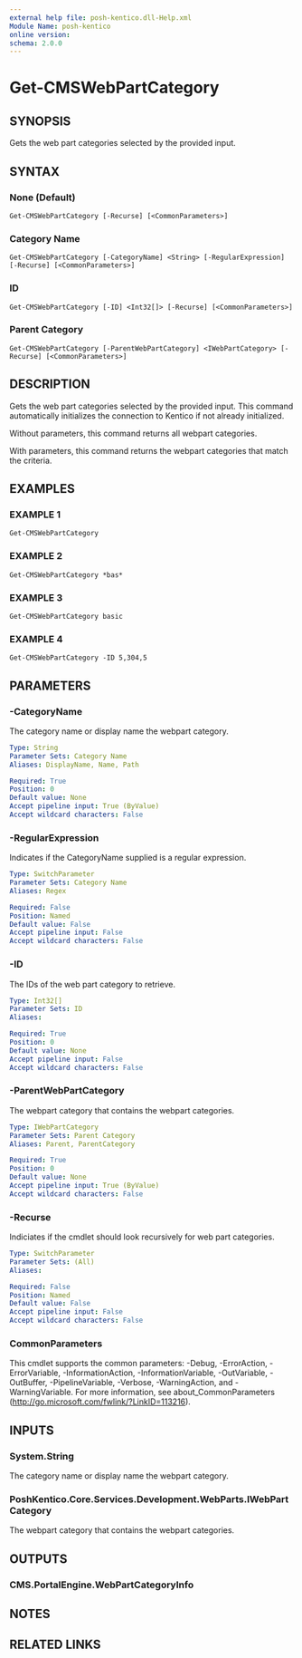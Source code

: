 ```yaml
---
external help file: posh-kentico.dll-Help.xml
Module Name: posh-kentico
online version:
schema: 2.0.0
---
```


# Get-CMSWebPartCategory

## SYNOPSIS
Gets the web part categories selected by the provided input.

## SYNTAX

### None (Default)
```
Get-CMSWebPartCategory [-Recurse] [<CommonParameters>]
```

### Category Name
```
Get-CMSWebPartCategory [-CategoryName] <String> [-RegularExpression] [-Recurse] [<CommonParameters>]
```

### ID
```
Get-CMSWebPartCategory [-ID] <Int32[]> [-Recurse] [<CommonParameters>]
```

### Parent Category
```
Get-CMSWebPartCategory [-ParentWebPartCategory] <IWebPartCategory> [-Recurse] [<CommonParameters>]
```

## DESCRIPTION
Gets the web part categories selected by the provided input.
This command automatically initializes the connection to Kentico if not already initialized.

Without parameters, this command returns all webpart categories.

With parameters, this command returns the webpart categories that match the criteria.

## EXAMPLES

### EXAMPLE 1
```
Get-CMSWebPartCategory
```

### EXAMPLE 2
```
Get-CMSWebPartCategory *bas*
```

### EXAMPLE 3
```
Get-CMSWebPartCategory basic
```

### EXAMPLE 4
```
Get-CMSWebPartCategory -ID 5,304,5
```

## PARAMETERS

### -CategoryName
The category name or display name the webpart category.

```yaml
Type: String
Parameter Sets: Category Name
Aliases: DisplayName, Name, Path

Required: True
Position: 0
Default value: None
Accept pipeline input: True (ByValue)
Accept wildcard characters: False
```

### -RegularExpression
Indicates if the CategoryName supplied is a regular expression.

```yaml
Type: SwitchParameter
Parameter Sets: Category Name
Aliases: Regex

Required: False
Position: Named
Default value: False
Accept pipeline input: False
Accept wildcard characters: False
```

### -ID
The IDs of the web part category to retrieve.

```yaml
Type: Int32[]
Parameter Sets: ID
Aliases:

Required: True
Position: 0
Default value: None
Accept pipeline input: False
Accept wildcard characters: False
```

### -ParentWebPartCategory
The webpart category that contains the webpart categories.

```yaml
Type: IWebPartCategory
Parameter Sets: Parent Category
Aliases: Parent, ParentCategory

Required: True
Position: 0
Default value: None
Accept pipeline input: True (ByValue)
Accept wildcard characters: False
```

### -Recurse
Indiciates if the cmdlet should look recursively for web part categories.

```yaml
Type: SwitchParameter
Parameter Sets: (All)
Aliases:

Required: False
Position: Named
Default value: False
Accept pipeline input: False
Accept wildcard characters: False
```

### CommonParameters
This cmdlet supports the common parameters: -Debug, -ErrorAction, -ErrorVariable, -InformationAction, -InformationVariable, -OutVariable, -OutBuffer, -PipelineVariable, -Verbose, -WarningAction, and -WarningVariable.
For more information, see about_CommonParameters (http://go.microsoft.com/fwlink/?LinkID=113216).

## INPUTS

### System.String
The category name or display name the webpart category.

### PoshKentico.Core.Services.Development.WebParts.IWebPartCategory
The webpart category that contains the webpart categories.

## OUTPUTS

### CMS.PortalEngine.WebPartCategoryInfo

## NOTES

## RELATED LINKS
